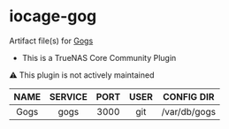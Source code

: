 # iocage-gog

Artifact file(s) for [Gogs][1]

- This is a TrueNAS Core Community Plugin

:warning: This plugin is not actively maintained

NAME | SERVICE | PORT | USER | CONFIG DIR
:---: | :---: | :---: | :---: | :---: |
Gogs | gogs | 3000 | git |  /var/db/gogs

[1]: https://gogs.io/
